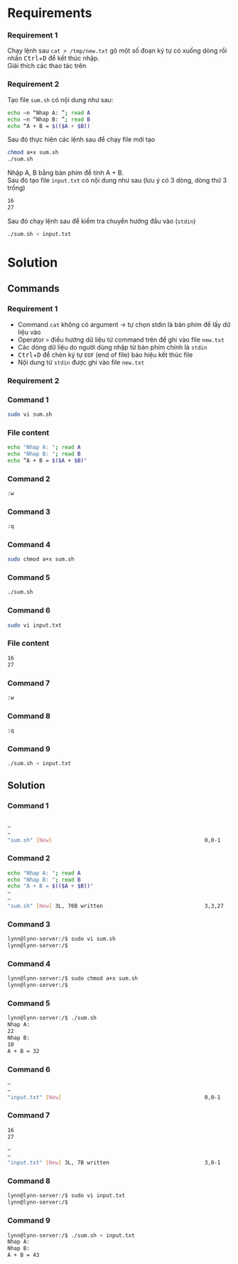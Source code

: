 <h1>Requirements</h1>

<h3>Requirement 1</h3>

Chạy lệnh sau  `cat > /tmp/new.txt`  gõ một số đoạn ký tự có xuống dòng rồi nhấn <kbd>Ctrl</kbd>+<kbd>D</kbd> để kết thúc nhập. </br> 
Giải thích các thao tác trên

<h3>Requirement 2</h3>

Tạo file `sum.sh` có nội dung như sau:

```sh
echo –n “Nhap A: ”; read A
echo –n “Nhap B: ”; read B
echo “A + B = $(($A + $B))
```

Sau đó thực hiện các lệnh sau để chạy file mới tạo

```sh
chmod a+x sum.sh
./sum.sh
```

Nhập A, B bằng bàn phím để tính A + B. </br>
Sau đó tạo file `input.txt` có nội dung như sau (lưu ý có 3 dòng, dòng thứ 3 trống)

```sh
16
27

```

Sau đó chạy lệnh sau để kiểm tra chuyển hướng đầu vào (`stdin`)

```sh
./sum.sh < input.txt
```

<h1>Solution</h1>

<h2>Commands</h2>

<h3>Requirement 1</h3>

- Command `cat` không có argument -> tự chọn stdin là bàn phím để lấy dữ liệu vào
- Operator `>` điều hướng dữ liệu từ command trên để ghi vào file `new.txt`
- Các dòng dữ liệu do người dùng nhập từ bàn phím chính là `stdin`
- <kbd>Ctrl</kbd>+<kbd>D</kbd> để chèn ký tự `EOF` (end of file) báo hiệu kết thúc file
- Nội dung từ `stdin` được ghi vào file `new.txt`

<h3>Requirement 2</h3>

<h3>Command 1</h3>

```sh
sudo vi sum.sh
```

<h3>File content</h3>

```sh
echo "Nhap A: "; read A
echo "Nhap B: "; read B
echo “A + B = $($A + $B)"
```

<h3>Command 2</h3>

```sh
:w
```

<h3>Command 3</h3>

```sh
:q
```

<h3>Command 4</h3>

```sh
sudo chmod a+x sum.sh
```

<h3>Command 5</h3>

```sh
./sum.sh
```

<h3>Command 6</h3>

```sh
sudo vi input.txt
```

<h3>File content</h3>

```sh
16
27

```

<h3>Command 7</h3>

```sh
:w
```

<h3>Command 8</h3>

```sh
:q
```

<h3>Command 9</h3>

```sh
./sum.sh < input.txt
```

<h2>Solution</h2>

<h3>Command 1</h3>

```sh

~                                                                               
~                                                                               
"sum.sh" [New]                                                0,0-1         All
```

<h3>Command 2</h3>

```sh
echo "Nhap A: "; read A
echo "Nhap B: "; read B
echo "A + B = $(($A + $B))"
~                                                                               
~                                                                               
"sum.sh" [New] 3L, 76B written                                3,3,27       All
```

<h3>Command 3</h3>

```sh
lynn@lynn-server:/$ sudo vi sum.sh
lynn@lynn-server:/$ 
```

<h3>Command 4</h3>

```sh
lynn@lynn-server:/$ sudo chmod a+x sum.sh
lynn@lynn-server:/$ 
```

<h3>Command 5</h3>

```sh
lynn@lynn-server:/$ ./sum.sh
Nhap A: 
22
Nhap B: 
10
A + B = 32
```

<h3>Command 6</h3>

```sh
~                                                                               
~                                                                               
"input.txt" [New]                                             0,0-1         All
```

<h3>Command 7</h3>

```sh
16
27

~                                                                               
~                                                                               
"input.txt" [New] 3L, 7B written                              3,0-1         All
```

<h3>Command 8</h3>

```sh
lynn@lynn-server:/$ sudo vi input.txt
lynn@lynn-server:/$ 
```

<h3>Command 9</h3>

```sh
lynn@lynn-server:/$ ./sum.sh < input.txt
Nhap A: 
Nhap B: 
A + B = 43
```